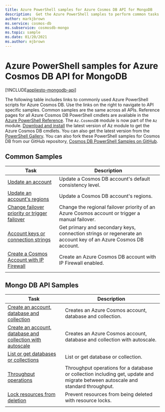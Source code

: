 ```yaml
---
title: Azure PowerShell samples for Azure Cosmos DB API for MongoDB
description:  Get the Azure PowerShell samples to perform common tasks in Azure Cosmos DB API for MongoDB
author: markjbrown
ms.service: cosmos-db
ms.subservice: cosmosdb-mongo
ms.topic: sample
ms.date: 01/20/2021
ms.author: mjbrown
---
```


# Azure PowerShell samples for Azure Cosmos DB API for MongoDB
[!INCLUDE[appliesto-mongodb-api](../includes/appliesto-mongodb-api.md)]

The following table includes links to commonly used Azure PowerShell scripts for Azure Cosmos DB. Use the links on the right to navigate to API specific samples. Common samples are the same across all APIs. Reference pages for all Azure Cosmos DB PowerShell cmdlets are available in the [Azure PowerShell Reference](/powershell/module/az.cosmosdb). The `Az.CosmosDB` module is now part of the `Az` module. [Download and install](/powershell/azure/install-az-ps) the latest version of Az module to get the Azure Cosmos DB cmdlets. You can also get the latest version from the [PowerShell Gallery](https://www.powershellgallery.com/packages/Az/5.4.0). You can also fork these PowerShell samples for Cosmos DB from our GitHub repository, [Cosmos DB PowerShell Samples on GitHub](https://github.com/Azure/azure-docs-powershell-samples/tree/master/cosmosdb).

## Common Samples

|Task | Description |
|---|---|
|[Update an account](../scripts/powershell/common/account-update.md?toc=%2fpowershell%2fmodule%2ftoc.json)| Update a Cosmos DB account's default consistency level. |
|[Update an account's regions](../scripts/powershell/common/update-region.md?toc=%2fpowershell%2fmodule%2ftoc.json)| Update a Cosmos DB account's regions. |
|[Change failover priority or trigger failover](../scripts/powershell/common/failover-priority-update.md?toc=%2fpowershell%2fmodule%2ftoc.json)| Change the regional failover priority of an Azure Cosmos account or trigger a manual failover. |
|[Account keys or connection strings](../scripts/powershell/common/keys-connection-strings.md?toc=%2fpowershell%2fmodule%2ftoc.json)| Get primary and secondary keys, connection strings or regenerate an account key of an Azure Cosmos DB account. |
|[Create a Cosmos Account with IP Firewall](scripts/powershell/common/firewall-create.md?toc=%2fpowershell%2fmodule%2ftoc.json)| Create an Azure Cosmos DB account with IP Firewall enabled. |
|||

## Mongo DB API Samples

|Task | Description |
|---|---|
|[Create an account, database and collection](../scripts/powershell/mongodb/create.md?toc=%2fpowershell%2fmodule%2ftoc.json)| Creates an Azure Cosmos account, database and collection. |
|[Create an account, database and collection with autoscale](../scripts/powershell/mongodb/autoscale.md?toc=%2fpowershell%2fmodule%2ftoc.json)| Creates an Azure Cosmos account, database and collection with autoscale. |
|[List or get databases or collections](../scripts/powershell/mongodb/list-get.md?toc=%2fpowershell%2fmodule%2ftoc.json)| List or get database or collection. |
|[Throughput operations](../scripts/powershell/mongodb/throughput.md?toc=%2fpowershell%2fmodule%2ftoc.json)| Throughput operations for a database or collection including get, update and migrate between autoscale and standard throughput. |
|[Lock resources from deletion](../scripts/powershell/mongodb/lock.md?toc=%2fpowershell%2fmodule%2ftoc.json)| Prevent resources from being deleted with resource locks. |
|||
